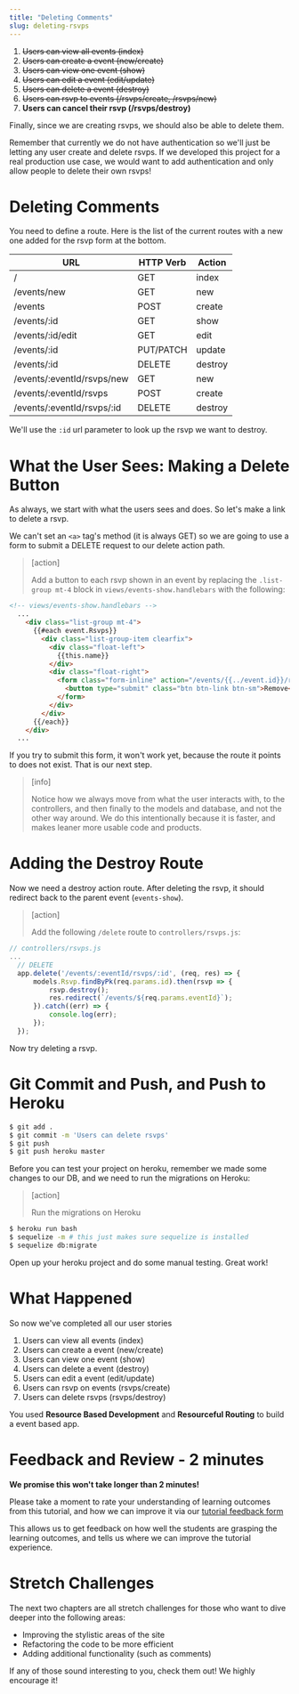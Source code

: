 ```yaml
---
title: "Deleting Comments"
slug: deleting-rsvps
---
```


1. ~~Users can view all events (index)~~
1. ~~Users can create a event (new/create)~~
1. ~~Users can view one event (show)~~
1. ~~Users can edit a event (edit/update)~~
1. ~~Users can delete a event (destroy)~~
1. ~~Users can rsvp to events (/rsvps/create, /rsvps/new)~~
1. **Users can cancel their rsvp (/rsvps/destroy)**

Finally, since we are creating rsvps, we should also be able to delete them.

Remember that currently we do not have authentication so we'll just be letting any user create and delete rsvps. If we developed this project for a real production use case, we would want to add authentication and only allow people to delete their own rsvps!

# Deleting Comments

You need to define a route. Here is the list of the current routes with a new one added for the rsvp form at the bottom.

| URL              | HTTP Verb | Action  |
|------------------|-----------|---------|
| /                | GET       | index   |
| /events/new     | GET       | new     |
| /events         | POST      | create  |
| /events/:id     | GET       | show    |
| /events/:id/edit| GET       | edit    |
| /events/:id     | PUT/PATCH | update  |
| /events/:id     | DELETE    | destroy |
| /events/:eventId/rsvps/new | GET      | new  |
| /events/:eventId/rsvps | POST      | create  |
| /events/:eventId/rsvps/:id | DELETE      | destroy  |

We'll use the `:id` url parameter to look up the rsvp we want to destroy.

# What the User Sees: Making a Delete Button

As always, we start with what the users sees and does. So let's make a link to delete a rsvp.

We can't set an `<a>` tag's method (it is always GET) so we are going to use a form to submit a DELETE request to our delete action path.

> [action]
>
> Add a button to each rsvp shown in an event by replacing the `.list-group mt-4` block in `views/events-show.handlebars` with the following:
>
```HTML
<!-- views/events-show.handlebars -->
  ...
    <div class="list-group mt-4">
      {{#each event.Rsvps}}
        <div class="list-group-item clearfix">
          <div class="float-left">
            {{this.name}}
          </div>
          <div class="float-right">
            <form class="form-inline" action="/events/{{../event.id}}/rsvps/{{this.id}}?_method=DELETE" method="post">
              <button type="submit" class="btn btn-link btn-sm">Remove</button>
            </form>
          </div>
        </div>
      {{/each}}
    </div>
  ...
```

If you try to submit this form, it won't work yet, because the route it points to does not exist. That is our next step.

> [info]
>
> Notice how we always move from what the user interacts with, to the controllers, and then finally to the models and database, and not the other way around. We do this intentionally because it is faster, and makes leaner more usable code and products.

# Adding the Destroy Route

Now we need a destroy action route. After deleting the rsvp, it should redirect back to the parent event (`events-show`).

> [action]
>
> Add the following `/delete` route to `controllers/rsvps.js`:
>
```js
// controllers/rsvps.js
...
  // DELETE
  app.delete('/events/:eventId/rsvps/:id', (req, res) => {
      models.Rsvp.findByPk(req.params.id).then(rsvp => {
          rsvp.destroy();
          res.redirect(`/events/${req.params.eventId}`);
      }).catch((err) => {
          console.log(err);
      });
  });
```

Now try deleting a rsvp.

# Git Commit and Push, and Push to Heroku

```bash
$ git add .
$ git commit -m 'Users can delete rsvps'
$ git push
$ git push heroku master
```

Before you can test your project on heroku, remember we made some changes to our DB, and we need to run the migrations on Heroku:

> [action]
>
> Run the migrations on Heroku
>
```bash
$ heroku run bash
$ sequelize -m # this just makes sure sequelize is installed
$ sequelize db:migrate
```

Open up your heroku project and do some manual testing. Great work!

# What Happened

So now we've completed all our user stories

1. Users can view all events (index)
1. Users can create a event (new/create)
1. Users can view one event (show)
1. Users can delete a event (destroy)
1. Users can edit a event (edit/update)
1. Users can rsvp on events (rsvps/create)
1. Users can delete rsvps (rsvps/destroy)

You used **Resource Based Development** and **Resourceful Routing** to build a event based app.

# Feedback and Review - 2 minutes

**We promise this won't take longer than 2 minutes!**

Please take a moment to rate your understanding of learning outcomes from this tutorial, and how we can improve it via our [tutorial feedback form](https://forms.gle/gnEK8jAjRHb5cD5e6)

This allows us to get feedback on how well the students are grasping the learning outcomes, and tells us where we can improve the tutorial experience.

# Stretch Challenges

The next two chapters are all stretch challenges for those who want to dive deeper into the following areas:

- Improving the stylistic areas of the site
- Refactoring the code to be more efficient
- Adding additional functionality (such as comments)

If any of those sound interesting to you, check them out! We highly encourage it!
